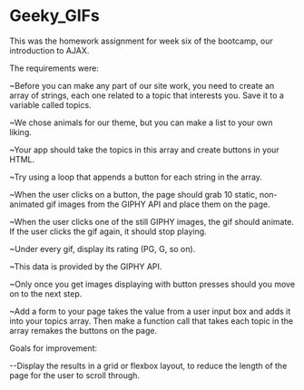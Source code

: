 # Geeky_GIFs

This was the homework assignment for week six of the bootcamp, our introduction to AJAX.

The requirements were:

~Before you can make any part of our site work, you need to create an array of strings, each one related to a topic that interests you. Save it to a variable called topics.

~We chose animals for our theme, but you can make a list to your own liking.

~Your app should take the topics in this array and create buttons in your HTML.

~Try using a loop that appends a button for each string in the array.

~When the user clicks on a button, the page should grab 10 static, non-animated gif images from the GIPHY API and place them on the page.

~When the user clicks one of the still GIPHY images, the gif should animate. If the user clicks the gif again, it should stop playing.

~Under every gif, display its rating (PG, G, so on).

~This data is provided by the GIPHY API.

~Only once you get images displaying with button presses should you move on to the next step.

~Add a form to your page takes the value from a user input box and adds it into your topics array. Then make a function call that takes each topic in the array remakes the buttons on the page.

Goals for improvement:

--Display the results in a grid or flexbox layout, to reduce the length of the page for the user to scroll through.
